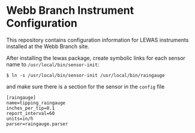 # Webb Branch Instrument Configuration

This repository contains configuration information
for LEWAS instruments installed at the Webb Branch site.

After installing the lewas package, create symbolic links for
each sensor name to `/usr/local/bin/sensor-init`: 

```
$ ln -s /usr/local/bin/sensor-init /usr/local/bin/raingauge
```

and make sure there is a section for the sensor in the `config` file

```
[raingauge]
name=tipping_raingauge
inches_per_tip=0.1
report_interval=60
units=in/h
parser=raingauge.parser
```
